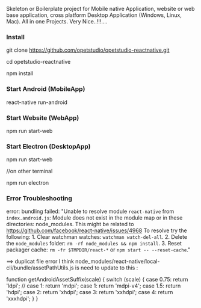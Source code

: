 
Skeleton or Boilerplate project for Mobile native Application, website or web base application, cross platform Desktop Application (Windows, Linux, Mac). All in one Projects. Very Nice..!!!....


### Install

  git clone https://github.com/opetstudio/opetstudio-reactnative.git

  cd opetstudio-reactnative

  npm install

### Start Android (MobileApp)

  react-native run-android

### Start Website (WebApp)

  npm run start-web

### Start Electron (DesktopApp)

  npm run start-web

  //on other terminal

  npm run electron




### Error Troubleshooting

  error: bundling failed: "Unable to resolve module `react-native` from `index.android.js`: Module does not exist in the module map or in these directories: node_modules. This might be related to https://github.com/facebook/react-native/issues/4968 To resolve try the following:  1. Clear watchman watches: `watchman watch-del-all`. 2. Delete the `node_modules` folder: `rm -rf node_modules && npm install`.  3. Reset packager cache: `rm -fr $TMPDIR/react-*` or `npm start -- --reset-cache`."

  ==> duplicat file error
  I think node_modules/react-native/local-cli/bundle/assetPathUtils.js is need to update to this :

  function getAndroidAssetSuffix(scale) {
    switch (scale) {
      case 0.75: return 'ldpi';
      // case 1: return 'mdpi';
      case 1: return 'mdpi-v4';
      case 1.5: return 'hdpi';
      case 2: return 'xhdpi';
      case 3: return 'xxhdpi';
      case 4: return 'xxxhdpi';
    }
  }
